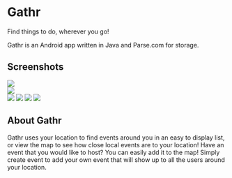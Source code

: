 # Gathr

Find things to do, wherever you go!  

Gathr is an Android app written in Java and Parse.com for storage.  

## Screenshots   
![](ReadmeAssets/1.png)   
![](ReadmeAssets/2.png)   
![](ReadmeAssets/3.png) 
![](ReadmeAssets/4.png)
![](ReadmeAssets/5.png)
![](ReadmeAssets/6.png)


## About Gathr   
Gathr uses your location to find events around you in an easy to display list, or view the map to see how close local events are to your location! Have an event that you would like to host? You can easily add it to the map! Simply create event to add your own event that will show up to all the users around your location.
